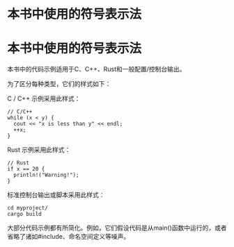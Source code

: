 # 本书中使用的符号表示法

# 本书中使用的符号表示法

本书中的代码示例适用于C、C++、Rust和一般配置/控制台输出。

为了区分每种类型，它们的样式如下：

C / C++ 示例采用此样式：

```
// C/C++
while (x < y) {
  cout << "x is less than y" << endl;
  ++x;
} 
```

Rust 示例采用此样式：

```
// Rust
if x == 20 {
  println!("Warning!");
} 
```

标准控制台输出或脚本采用此样式：

```
cd myproject/
cargo build 
```

大部分代码示例都有所简化。例如，它们假设代码是从main()函数中运行的，或者省略了诸如#include、命名空间定义等噪声。
